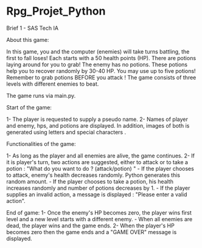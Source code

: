 # Rpg_Projet_Python
Brief 1 -  SAS Tech IA

About this game:

In this game, you and the computer (enemies) will take turns battling, the first to fall loses! Each starts with a 50 health points (HP). There are potions laying around for you to grab! The enemy has no potions. These potions help you to recover randomly by 30-40 HP. You may use up to five potions! Remember to grab potions BEFORE you attack ! The game consists of three levels with different enemies to beat.

The game runs via main.py.

Start of the game:

1- The player is requested to supply a pseudo name.
2- Names of player and enemy, hps, and potions are displayed. In addition, images of both is generated using letters and special characters .

Functionalities of the game:

1- As long as the player and all enemies are alive, the game continues. 
2- If it is player's turn, two actions are suggested, either to attack or to  take a potion : "What do you want to do ? (attack/potion) "
    - If the player chooses to attack, enemy's health decreases randomly. Python generates this random amount.
    - If the player chooses to take a potion, his health increases randomly and number of potions decreases by 1.
    - If the player supplies an invalid action, a message is displayed : "Please enter a valid action".
<!-- 2- If it is enemy's turn, a choice is generated: either to attack (75%) and the player randomly looses HP (7-15 HP) or to recover (25%) and in this case the enemy randomly gains HP (7-10 HP) and the player randomly looses HP (7-10 HP). -->

End of game:
    1- Once the enemy's HP becomes zero, the player wins first level and a new level starts with a different enemy.
        - When all enemies are dead, the player wins and the game ends.
    2- When the player's HP becomes zero then the game ends and a "GAME OVER" message is displayed.




